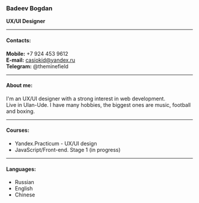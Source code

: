 ### Badeev Bogdan
__UX/UI Designer__

------
#### Contacts:
__Mobile:__ +7 924 453 9612  
__E-mail:__ casiokid@yandex.ru  
__Telegram:__ @theminefield  

------
#### About me:
I'm an UX/UI designer with a strong interest in web development.   
Live in Ulan-Ude. I have many hobbies, the biggest ones are music, football and boxing.

------
#### Courses:
- Yandex.Practicum - UX/UI design
- JavaScript/Front-end. Stage 1 (in progress)

------
#### Languages:
- Russian
- English
- Chinese